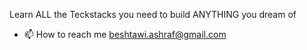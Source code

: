 Learn ALL the Teckstacks you need to build ANYTHING you dream of

- 📫 How to reach me beshtawi.ashraf@gmail.com

<!---
ashrafbeshtawi/ashrafbeshtawi is a ✨ special ✨ repository because its `README.md` (this file) appears on your GitHub profile.
You can click the Preview link to take a look at your changes.
--->
